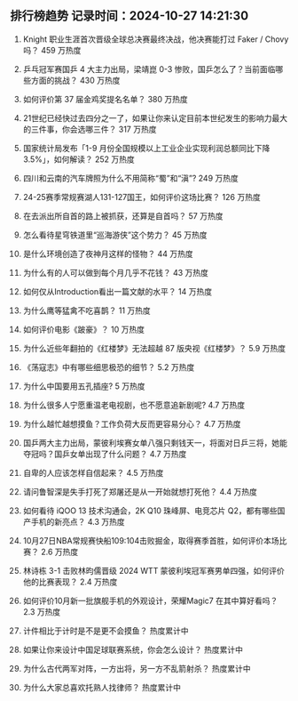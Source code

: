 
## 排行榜趋势 记录时间：2024-10-27 14:21:30
  
  1. Knight 职业生涯首次晋级全球总决赛最终决战，他决赛能打过 Faker / Chovy 吗？ 459 万热度
    
  2. 乒乓冠军赛国乒 4 大主力出局，梁靖崑 0-3 惨败，国乒怎么了？当前面临哪些方面的挑战？ 430 万热度
    
  3. 如何评价第 37 届金鸡奖提名名单？ 380 万热度
    
  4. 21世纪已经快过去四分之一了，如果让你来认定目前本世纪发生的影响力最大的三件事，你会选哪三件？ 317 万热度
    
  5. 国家统计局发布「1-9 月份全国规模以上工业企业实现利润总额同比下降 3.5%」，如何解读？ 252 万热度
    
  6. 四川和云南的汽车牌照为什么不用简称“蜀”和“滇”? 249 万热度
    
  7. 24-25赛季常规赛湖人131-127国王，如何评价这场比赛？ 126 万热度
    
  8. 在去派出所自首的路上被抓获，还算是自首吗？ 57 万热度
    
  9. 怎么看待星穹铁道里“巡海游侠”这个势力？ 45 万热度
    
  10. 是什么环境创造了夜神月这样的怪物？ 44 万热度
    
  11. 为什么有的人可以做到每个月几乎不花钱？ 43 万热度
    
  12. 如何仅从Introduction看出一篇文献的水平？ 14 万热度
    
  13. 为什么鹰等猛禽不吃喜鹊？ 11 万热度
    
  14. 如何评价电影《跛豪》？ 10 万热度
    
  15. 为什么近些年翻拍的《红楼梦》无法超越 87 版央视《红楼梦》？ 5.9 万热度
    
  16. 《荡寇志》中有哪些细思极恐的细节？ 5.2 万热度
    
  17. 为什么中国要用五孔插座? 5 万热度
    
  18. 为什么很多人宁愿重温老电视剧，也不愿意追新剧呢? 4.7 万热度
    
  19. 为什么越忙越想摸鱼？工作负荷大反而更容易分心？ 4.7 万热度
    
  20. 国乒两大主力出局，蒙彼利埃赛女单八强只剩钱天一，将面对日乒三将，她能夺冠吗？国乒女单出现了什么问题？ 4.7 万热度
    
  21. 自卑的人应该怎样自信起来？ 4.5 万热度
    
  22. 请问鲁智深是失手打死了郑屠还是从一开始就想打死他？ 4.4 万热度
    
  23. 如何看待 iQOO 13 技术沟通会，2K Q10 珠峰屏、电竞芯片 Q2，都有哪些国产手机的新亮点？ 4.3 万热度
    
  24. 10月27日NBA常规赛快船109:104击败掘金，取得赛季首胜，如何评价本场比赛？ 2.6 万热度
    
  25. 林诗栋 3-1 击败林昀儒晋级 2024 WTT 蒙彼利埃冠军赛男单四强，如何评价他的比赛表现？ 2.4 万热度
    
  26. 如何评价10月新一批旗舰手机的外观设计，荣耀Magic7 在其中算好看吗？ 2.3 万热度
    
  27. 计件相比于计时是不是更不会摸鱼？ 热度累计中
    
  28. 如果让你来设计中国足球联赛系统，你会怎么设计？ 热度累计中
    
  29. 为什么古代两军对阵，一方出将，另一方不乱箭射杀？ 热度累计中
    
  30. 为什么大家总喜欢托熟人找律师？ 热度累计中
    